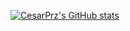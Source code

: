 [![CesarPrz's GitHub stats](https://github-readme-stats.vercel.app/api?username=CesarPrz)](https://github.com/anuraghazra/github-readme-stats)

<!--
**CesarPrz/CesarPrz** is a ✨ _special_ ✨ repository because its `README.md` (this file) appears on your GitHub profile.

Here are some ideas to get you started:

- 🔭 I’m currently working on ...
- 🌱 I’m currently learning ...
- 👯 I’m looking to collaborate on ...
- 🤔 I’m looking for help with ...
- 💬 Ask me about ...
- 📫 How to reach me: ...
- 😄 Pronouns: ...
- ⚡ Fun fact: ...
-->

